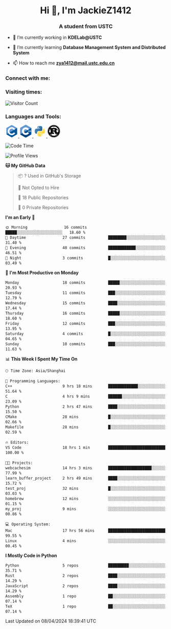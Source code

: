 <h1 align="center">Hi 👋, I'm JackieZ1412</h1>
<h3 align="center">A student from USTC</h3>

- 🔭 I’m currently working in **KDELab@USTC**

- 🌱 I’m currently learning **Database Management System and Distributed System**

- 📫 How to reach me **zya1412@mail.ustc.edu.cn**

<h3 align="left">Connect with me:</h3>
<p align="left">
</p>

<h3 align="left">Visiting times:</h3>
<p align="left">
</p>

![Visitor Count](https://profile-counter.glitch.me/Christmas/count.svg)

<h3 align="left">Languages and Tools:</h3>
<p align="left"> <a href="https://www.cprogramming.com/" target="_blank" rel="noreferrer"> <img src="https://raw.githubusercontent.com/devicons/devicon/master/icons/c/c-original.svg" alt="c" width="40" height="40"/> </a> <a href="https://www.w3schools.com/cpp/" target="_blank" rel="noreferrer"> <img src="https://raw.githubusercontent.com/devicons/devicon/master/icons/cplusplus/cplusplus-original.svg" alt="cplusplus" width="40" height="40"/> </a> <a href="https://www.python.org" target="_blank" rel="noreferrer"> <img src="https://raw.githubusercontent.com/devicons/devicon/master/icons/python/python-original.svg" alt="python" width="40" height="40"/> </a> <a href="https://www.rust-lang.org" target="_blank" rel="noreferrer"> <img src="https://raw.githubusercontent.com/devicons/devicon/master/icons/rust/rust-plain.svg" alt="rust" width="40" height="40"/> </a> </p>



<!--START_SECTION:waka-->
![Code Time](http://img.shields.io/badge/Code%20Time-670%20hrs%2019%20mins-blue)

![Profile Views](http://img.shields.io/badge/Profile%20Views-0-blue)

**🐱 My GitHub Data** 

> 📦 ? Used in GitHub's Storage 
 > 
> 🚫 Not Opted to Hire
 > 
> 📜 18 Public Repositories 
 > 
> 🔑 0 Private Repositories 
 > 
**I'm an Early 🐤** 

```text
🌞 Morning                16 commits          █████░░░░░░░░░░░░░░░░░░░░   18.60 % 
🌆 Daytime                27 commits          ████████░░░░░░░░░░░░░░░░░   31.40 % 
🌃 Evening                40 commits          ████████████░░░░░░░░░░░░░   46.51 % 
🌙 Night                  3 commits           █░░░░░░░░░░░░░░░░░░░░░░░░   03.49 % 
```
📅 **I'm Most Productive on Monday** 

```text
Monday                   18 commits          █████░░░░░░░░░░░░░░░░░░░░   20.93 % 
Tuesday                  11 commits          ███░░░░░░░░░░░░░░░░░░░░░░   12.79 % 
Wednesday                15 commits          ████░░░░░░░░░░░░░░░░░░░░░   17.44 % 
Thursday                 16 commits          █████░░░░░░░░░░░░░░░░░░░░   18.60 % 
Friday                   12 commits          ███░░░░░░░░░░░░░░░░░░░░░░   13.95 % 
Saturday                 4 commits           █░░░░░░░░░░░░░░░░░░░░░░░░   04.65 % 
Sunday                   10 commits          ███░░░░░░░░░░░░░░░░░░░░░░   11.63 % 
```


📊 **This Week I Spent My Time On** 

```text
🕑︎ Time Zone: Asia/Shanghai

💬 Programming Languages: 
C++                      9 hrs 18 mins       █████████████░░░░░░░░░░░░   51.64 % 
C                        4 hrs 9 mins        ██████░░░░░░░░░░░░░░░░░░░   23.09 % 
Python                   2 hrs 47 mins       ████░░░░░░░░░░░░░░░░░░░░░   15.50 % 
CMake                    28 mins             █░░░░░░░░░░░░░░░░░░░░░░░░   02.66 % 
Makefile                 28 mins             █░░░░░░░░░░░░░░░░░░░░░░░░   02.59 % 

🔥 Editors: 
VS Code                  18 hrs 1 min        █████████████████████████   100.00 % 

🐱‍💻 Projects: 
webcachesim              14 hrs 3 mins       ███████████████████░░░░░░   77.99 % 
learn_buffer_project     2 hrs 49 mins       ████░░░░░░░░░░░░░░░░░░░░░   15.72 % 
test_proj                32 mins             █░░░░░░░░░░░░░░░░░░░░░░░░   03.03 % 
homebrew                 12 mins             ░░░░░░░░░░░░░░░░░░░░░░░░░   01.15 % 
my_proj                  9 mins              ░░░░░░░░░░░░░░░░░░░░░░░░░   00.86 % 

💻 Operating System: 
Mac                      17 hrs 56 mins      █████████████████████████   99.55 % 
Linux                    4 mins              ░░░░░░░░░░░░░░░░░░░░░░░░░   00.45 % 
```

**I Mostly Code in Python** 

```text
Python                   5 repos             █████████░░░░░░░░░░░░░░░░   35.71 % 
Rust                     2 repos             ████░░░░░░░░░░░░░░░░░░░░░   14.29 % 
JavaScript               2 repos             ████░░░░░░░░░░░░░░░░░░░░░   14.29 % 
Assembly                 1 repo              ██░░░░░░░░░░░░░░░░░░░░░░░   07.14 % 
TeX                      1 repo              ██░░░░░░░░░░░░░░░░░░░░░░░   07.14 % 
```




 Last Updated on 08/04/2024 18:39:41 UTC
<!--END_SECTION:waka-->
